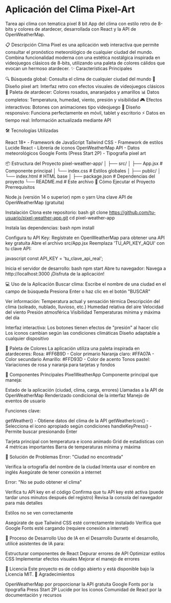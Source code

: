 # Aplicación del Clima Pixel-Art
Tarea api clima con tematica pixel 8 bit
App del clima con estilo retro de 8-bits y colores de atardecer, desarrollada con React y la API de OpenWeatherMap.

📋 Descripción
Clima Pixel es una aplicación web interactiva que permite consultar el pronóstico meteorológico de cualquier ciudad del mundo. Combina funcionalidad moderna con una estética nostálgica inspirada en videojuegos clásicos de 8-bits, utilizando una paleta de colores cálidos que evocan un hermoso atardecer.
✨ Características Principales

🔍 Búsqueda global: Consulta el clima de cualquier ciudad del mundo
🎨 Diseño pixel art: Interfaz retro con efectos visuales de videojuegos clásicos
🌅 Paleta de atardecer: Colores rosados, anaranjados y amarillos
📊 Datos completos: Temperatura, humedad, viento, presión y visibilidad
🎮 Efectos interactivos: Botones con animaciones tipo videojuego
📱 Diseño responsivo: Funciona perfectamente en móvil, tablet y escritorio
⚡ Datos en tiempo real: Información actualizada mediante API

🛠️ Tecnologías Utilizadas

React 18+ - Framework de JavaScript
Tailwind CSS - Framework de estilos
Lucide React - Librería de iconos
OpenWeatherMap API - Datos meteorológicos
Google Fonts (Press Start 2P) - Tipografía pixel art

📦 Estructura del Proyecto
pixel-weather-app/
│
├── src/
│   ├── App.jsx              # Componente principal
│   └── index.css            # Estilos globales
│
├── public/
│   └── index.html           # HTML base
│
├── package.json             # Dependencias del proyecto
└── README.md               # Este archivo
🚀 Cómo Ejecutar el Proyecto
Prerrequisitos

Node.js (versión 14 o superior)
npm o yarn
Una clave API de OpenWeatherMap (gratuita)


Instalación
Clona este repositorio:
bash   git clone https://github.com/tu-usuario/pixel-weather-app.git
   cd pixel-weather-app

Instala las dependencias:
bash   npm install

Configura tu API Key:
Regístrate en OpenWeatherMap para obtener una API key gratuita
Abre el archivo src/App.jsx
Reemplaza 'TU_API_KEY_AQUI' con tu clave API:

javascript   const API_KEY = 'tu_clave_api_real';

Inicia el servidor de desarrollo:
bash   npm start
Abre tu navegador:
Navega a http://localhost:3000
¡Disfruta de la aplicación!


💻 Uso de la Aplicación
Buscar clima:
Escribe el nombre de una ciudad en el campo de búsqueda
Presiona Enter o haz clic en el botón "BUSCAR"


Ver información:
Temperatura actual y sensación térmica
Descripción del clima (soleado, nublado, lluvioso, etc.)
Humedad relativa del aire
Velocidad del viento
Presión atmosférica
Visibilidad
Temperaturas mínima y máxima del día


Interfaz interactiva:
Los botones tienen efectos de "presión" al hacer clic
Los iconos cambian según las condiciones climáticas
Diseño adaptable a cualquier dispositivo



🎨 Paleta de Colores
La aplicación utiliza una paleta inspirada en atardeceres:
Rosa: #FF6B9D - Color primario
Naranja claro: #FFA07A - Color secundario
Amarillo: #FFD93D - Color de acento
Tonos pastel: Variaciones de rosa y naranja para tarjetas y fondos

🧩 Componentes Principales
PixelWeatherApp
Componente principal que maneja:

Estado de la aplicación (ciudad, clima, carga, errores)
Llamadas a la API de OpenWeatherMap
Renderizado condicional de la interfaz
Manejo de eventos de usuario

Funciones clave:

getWeather() - Obtiene datos del clima de la API
getWeatherIcon() - Selecciona el icono apropiado según condiciones
handleKeyPress() - Permite buscar presionando Enter


Tarjeta principal con temperatura e icono animado
Grid de estadísticas con 4 métricas importantes
Barra de temperaturas mínima y máxima

🐛 Solución de Problemas
Error: "Ciudad no encontrada"

Verifica la ortografía del nombre de la ciudad
Intenta usar el nombre en inglés
Asegúrate de tener conexión a internet

Error: "No se pudo obtener el clima"

Verifica tu API key en el código
Confirma que tu API key esté activa (puede tardar unos minutos después del registro)
Revisa la consola del navegador para más detalles

Estilos no se ven correctamente

Asegúrate de que Tailwind CSS esté correctamente instalado
Verifica que Google Fonts esté cargando (requiere conexión a internet)


📝 Proceso de Desarrollo
Uso de IA en el Desarrollo
Durante el desarrollo, utilicé asistentes de IA para:

Estructurar componentes de React
Depurar errores de API
Optimizar estilos CSS
Implementar efectos visuales
Mejorar el manejo de errores


📄 Licencia
Este proyecto es de código abierto y está disponible bajo la Licencia MIT.
🙏 Agradecimientos

OpenWeatherMap por proporcionar la API gratuita
Google Fonts por la tipografía Press Start 2P
Lucide por los iconos
Comunidad de React por la documentación y recursos


